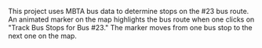 This project uses MBTA bus data to determine stops on the #23 bus route. An animated marker on the map highlights the bus route when one clicks on "Track Bus Stops for Bus #23." The marker moves from one bus stop to the next one on the map.
